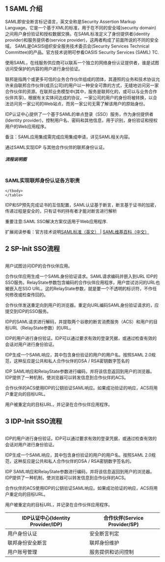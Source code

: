 <h2>1 SAML 介绍</h2>
 	
SAML即安全断言标记语言，英文全称是Security Assertion Markup Language。它是一个基于XML的标准，用于在不同的安全域(security domain)之间用户身份验证和授权数据交换。在SAML标准定义了身份提供者(identity provider)和服务提供者(service provider)，这两者构成了前面所说的不同的安全域。 SAML是OASIS组织安全服务技术委员会(Security Services Technical Committee)的产品。官方技术说明可参看OASIS Security Services (SAML) TC.
    
使用SAML，在线服务供应商可以联系一个独立的网络身份认证提供者，谁是试图访问受保护的内容的用户进行身份验证。

联邦是指两个或更多可信的业务合作伙伴组成的团体，其遵照的业务和技术协议允许来自联邦合作伙伴(成员公司)的用户以一种安全可靠的方式，无缝地访问另一家合作伙伴的资源。在联邦业务模型中(其中，服务是联邦化的，或可以与业务合作伙伴共享)，根据有关实体间达成的协议，一家公司的用户的身份将被转换，以合法访问另一家公司的Web站点，而另一家公司无需了解该用户的原始身份。


IDP认证中心提供了一个基于SAML的单点登录（SSO）服务，作为身份提供者(Identity provider)，控制用户名、密码和其他信息，用于识别，身份验证和授权用户的Web应用程序。

备注：SAML应用集成需完成应用集成申请，详见SAML相关内容。

通过SAML实现IDP 与其他合作伙伴的联邦身份认证。

<h5>流程说明图</h5>
<img src="{{ "/images/saml/saml1.png" | prepend: site.baseurl }}?{{ site.time | date: "%Y%m%d%H%M" }}"  alt=""/>

<h3>SAML实现联邦身份认证各方职责</h3>
	
<table border="0" class="table table-striped table-bordered ">
    <thead>
      <th>IDP认证中心(Identity Provider/IDP)</th><th>合作伙伴(Service Provider/SP)</th>
    </thead>
    <tbody>
	    <tr>
	        <td>用户身份认证</td>
	        <td>安全断言判定</td>
	    </tr>
	    <tr>
	        <td>联邦身份安全断言</td>
	        <td>联邦身份维护</td>
	    </tr>
	    <tr>
	        <td>用户账号管理</td>
	        <td>服务提供和访问控制</td>
	    </tr>
    
    </tbody>
    </table>


IDP和SP预先完成证书的互信配置，SAML认证基于断言，断言基于证书的加密，传递过程是安全的，只有证书的持有者才能对断言进行解析

重要注意:SAML SSO解决方案仅适用于Web应用程序.

扩展阅读参看：官方技术说明<a href="https://wiki.oasis-open.org/security/FrontPage"  title="https://wiki.oasis-open.org/security/FrontPage" target="_blank" rel="nofollow">SAML标准（英文） </a> | <a href="http://en.wikipedia.org/wiki/Security_Assertion_Markup_Language"  title="http://en.wikipedia.org/wiki/Security_Assertion_Markup_Language" target="_blank" rel="nofollow">SAML维基百科（中文）</a> 

<h2>2 SP-Init SSO流程	</h2>
<img src="{{ "/images/saml/saml2.png" | prepend: site.baseurl }}?{{ site.time | date: "%Y%m%d%H%M" }}"  alt=""/>

用户试图访问IDP的合作伙伴应用。

合作伙伴应用生成一个SAML身份验证请求。SAML请求编码并嵌入到URL IDP的SSO服务。RelayState参数包含编码的合作伙伴应用程序，用户尝试访问的URL也被嵌入在SSO URL。这的RelayState参数，就是要一个不透明的标识符，不作任何修改或检查传回的。

合作伙伴发送重定向到用户的浏览器。重定向URL编码SAML身份验证请求的，应提交到IDP的SSO服务。

IDP的SAML请求进行解码，并提取两个谷歌的断言消费服务（ACS）和用户的目标URL（RelayState参数）的URL。

IDP的用户进行身份验证。IDP可以通过要求有效的登录凭据，或通过检查有效的会话对用户进行身份验证。

IDP生成一个SAML响应，其中包含身份验证的用户的用户名。按照SAML 2.0规范，这种反应是公共和私人合作伙伴的DSA / RSA密钥数字签名的

IDP SAML响应和RelayState参数进行编码，并将该信息返回到用户的浏览器。IDP提供了一种机制，使浏览器可以转发信息到合作伙伴的ACS。

合作伙伴的ACS使用IDP的公钥验证SAML响应。如果成功验证的响应，ACS将用户重定向的目标URL。

用户被重定向的目标URL，并记录在合作伙伴应用程序。

<h2>3 IDP-Init SSO流程</h2>
<img src="{{ "/images/saml/saml3.png" | prepend: site.baseurl }}?{{ site.time | date: "%Y%m%d%H%M" }}"  alt=""/>

IDP的用户进行身份验证。IDP可以通过要求有效的登录凭据，或通过检查有效的会话对用户进行身份验证。

IDP生成一个SAML响应，其中包含身份验证的用户的用户名。按照SAML 2.0规范，这种反应是公共和私人合作伙伴的DSA / RSA密钥数字签名的。

IDP SAML响应和RelayState参数进行编码，并将该信息返回到用户的浏览器。IDP提供了一种机制，使浏览器可以转发信息到合作伙伴的ACS。

合作伙伴的ACS使用IDP的公钥验证SAML响应。如果成功验证的响应，ACS将用户重定向的目标URL。

用户被重定向的目标URL，并记录在合作伙伴应用程序。